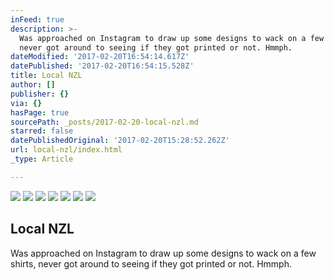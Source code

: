 ```yaml
---
inFeed: true
description: >-
  Was approached on Instagram to draw up some designs to wack on a few shirts,
  never got around to seeing if they got printed or not. Hmmph.
dateModified: '2017-02-20T16:54:14.617Z'
datePublished: '2017-02-20T16:54:15.528Z'
title: Local NZL
author: []
publisher: {}
via: {}
hasPage: true
sourcePath: _posts/2017-02-20-local-nzl.md
starred: false
datePublishedOriginal: '2017-02-20T15:28:52.262Z'
url: local-nzl/index.html
_type: Article

---
```

![](https://the-grid-user-content.s3-us-west-2.amazonaws.com/f8308d1e-e97f-4a35-a6eb-de383193a4f1.jpg)
![](https://the-grid-user-content.s3-us-west-2.amazonaws.com/3390376b-72a0-492c-81d0-fed9e6138af8.jpg)
![](https://the-grid-user-content.s3-us-west-2.amazonaws.com/e9329bc9-3eb0-4e09-9452-fa8e10cb2014.jpg)
![](https://the-grid-user-content.s3-us-west-2.amazonaws.com/2e415a25-e7cf-45ff-9eca-06820d3cc3a7.jpg)
![](https://the-grid-user-content.s3-us-west-2.amazonaws.com/9acd0358-9ada-430f-8b7d-859f2c0a3783.jpg)
![](https://the-grid-user-content.s3-us-west-2.amazonaws.com/820693c7-9391-4a99-97d1-5bf13c750062.jpg)
![](https://the-grid-user-content.s3-us-west-2.amazonaws.com/eb1e1e4f-248f-4216-bf5c-0e3ac0838b88.jpg)

## Local NZL

Was approached on Instagram to draw up some designs to wack on a few shirts, never got around to seeing if they got printed or not. Hmmph.